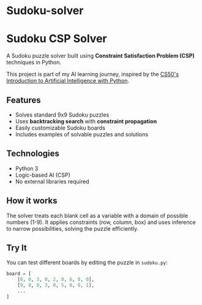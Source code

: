 # Sudoku-solver 

# Sudoku CSP Solver

A Sudoku puzzle solver built using **Constraint Satisfaction Problem (CSP)** techniques in Python.

This project is part of my AI learning journey, inspired by the [CS50's Introduction to Artificial Intelligence with Python](https://cs50.harvard.edu/ai/2020/).

## Features

- Solves standard 9x9 Sudoku puzzles
- Uses **backtracking search** with **constraint propagation**
- Easily customizable Sudoku boards
- Includes examples of solvable puzzles and solutions

## Technologies

- Python 3
- Logic-based AI (CSP)
- No external libraries required

## How it works

The solver treats each blank cell as a variable with a domain of possible numbers (1-9). It applies constraints (row, column, box) and uses inference to narrow possibilities, solving the puzzle efficiently.

## Try It

You can test different boards by editing the puzzle in `sudoku.py`:

```python
board = [
    [0, 0, 3, 0, 2, 0, 6, 0, 0],
    [9, 0, 0, 3, 0, 5, 0, 0, 1],
    ...
]
